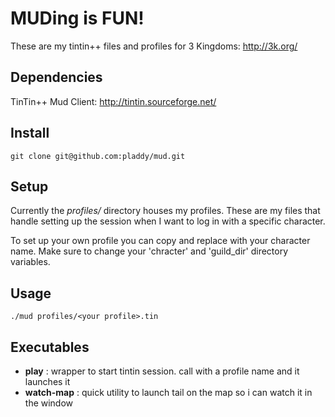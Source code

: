 # MUDing is FUN!

These are my tintin++ files and profiles for 3 Kingdoms: http://3k.org/

## Dependencies
TinTin++ Mud Client: http://tintin.sourceforge.net/

## Install
`git clone git@github.com:pladdy/mud.git`

## Setup
Currently the *profiles/* directory houses my profiles.  These are my files that handle setting
up the session when I want to log in with a specific character.

To set up your own profile you can copy and replace with your character name.  Make sure to change
your 'chracter' and 'guild_dir' directory variables.

## Usage
`./mud profiles/<your profile>.tin`

## Executables
- **play**      : wrapper to start tintin session.  call with a profile name and it launches it
- **watch-map** : quick utility to launch tail on the map so i can watch it in the window
